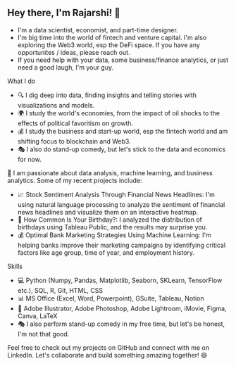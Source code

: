 ## Hey there, I'm Rajarshi! 👋

- I'm a data scientist, economist, and part-time designer. 
- I'm big time into the world of fintech and venture capital. I'm also exploring the Web3 world, esp the DeFi space. If you have any opportunites / ideas, please reach out. 
- If you need help with your data, some business/finance analytics, or just need a good laugh, I'm your guy.

What I do
- 🔍 I dig deep into data, finding insights and telling stories with visualizations and models.
- 🌍 I study the world's economies, from the impact of oil shocks to the effects of political favoritism on growth. 
- 💰 I study the business and start-up world, esp the fintech world and am shifting focus to blockchain and Web3. 
- 🎭 I also do stand-up comedy, but let's stick to the data and economics for now.

🚀 I am passionate about data analysis, machine learning, and business analytics. Some of my recent projects include:
- 📈 Stock Sentiment Analysis Through Financial News Headlines: I'm using natural language processing to analyze the sentiment of financial news headlines and visualize them on an interactive heatmap.
- 🎂 How Common Is Your Birthday?: I analyzed the distribution of birthdays using Tableau Public, and the results may surprise you.
- 💰 Optimal Bank Marketing Strategies Using Machine Learning: I'm helping banks improve their marketing campaigns by identifying critical factors like age group, time of year, and employment history.

Skills
- 💻 Python (Numpy, Pandas, Matplotlib, Seaborn, SKLearn, TensorFlow etc.), SQL, R, Git, HTML, CSS
- 📊 MS Office (Excel, Word, Powerpoint), GSuite, Tableau, Notion
- 🎨 Adobe Illustrator, Adobe Photoshop, Adobe Lightroom, iMovie, Figma, Canva, LaTeX
- 🎭 I also perform stand-up comedy in my free time, but let's be honest, I'm not that good.

Feel free to check out my projects on GitHub and connect with me on LinkedIn. Let's collaborate and build something amazing together! 😄






